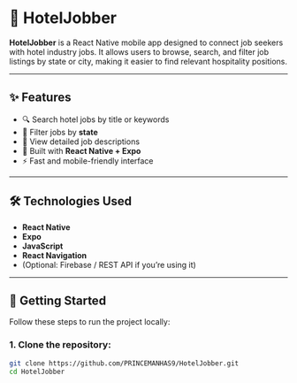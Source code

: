 # 🏨 HotelJobber

**HotelJobber** is a React Native mobile app designed to connect job seekers with hotel industry jobs. It allows users to browse, search, and filter job listings by state or city, making it easier to find relevant hospitality positions.

---

## ✨ Features

- 🔍 Search hotel jobs by title or keywords
- 📍 Filter jobs by **state**
- 📄 View detailed job descriptions
- 📱 Built with **React Native + Expo**
- ⚡ Fast and mobile-friendly interface

---

## 🛠️ Technologies Used

- **React Native**
- **Expo**
- **JavaScript**
- **React Navigation**
- (Optional: Firebase / REST API if you’re using it)

---

## 🚀 Getting Started

Follow these steps to run the project locally:

### 1. Clone the repository:

```bash
git clone https://github.com/PRINCEMANHAS9/HotelJobber.git
cd HotelJobber
